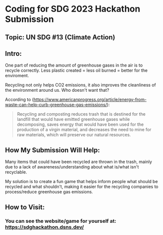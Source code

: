 # Coding for SDG 2023 Hackathon Submission

## Topic: UN SDG #13 (Climate Action) 

## Intro: 
One part of reducing the amount of greenhouse gases in the air is to recycle correctly.
Less plastic created = less oil burned = better for the enviroment.

Recycling not only helps CO2 emissions, it also improves the cleanliness of the environment around us.
Who doesn't want that?

According to (https://www.americanprogress.org/article/energy-from-waste-can-help-curb-greenhouse-gas-emissions/):
> Recycling and composting reduces trash that is destined for the landfill that would have emitted greenhouse gases while decomposing, saves energy that would have been used for the production of a virgin material, and decreases the need to mine for raw materials, which will preserve our natural resources.

## How My Submission Will Help:
Many items that could have been recycled are thrown in the trash, mainly due to a lack of awareness/understanding about what is/what isn't recyclable.

My solution is to create a fun game that helps inform people what should be recycled and what shouldn't, making it easier for the recycling companies to process/reduce greenhouse gas emissions.

## How to Visit:

### You can see the website/game for yourself at: https://sdghackathon.dsns.dev/
